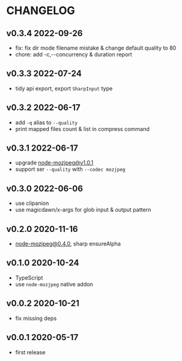 # CHANGELOG

## v0.3.4 2022-09-26

- fix: fix dir mode filename mistake & change default quality to 80
- chore: add -c,--concurrency & duration report

## v0.3.3 2022-07-24

- tidy api export, export `SharpInput` type

## v0.3.2 2022-06-17

- add `-q` alias to `--quality`
- print mapped files count & list in compress command

## v0.3.1 2022-06-17

- upgrade node-mozjpeg@v1.0.1
- support ser `--quality` with `--codec mozjpeg`

## v0.3.0 2022-06-06

- use clipanion
- use magicdawn/x-args for glob input & output pattern

## v0.2.0 2020-11-16

- node-mozjpeg@0.4.0, sharp ensureAlpha

## v0.1.0 2020-10-24

- TypeScript
- use `node-mozjpeg` native addon

## v0.0.2 2020-10-21

- fix missing deps

## v0.0.1 2020-05-17

- first release
